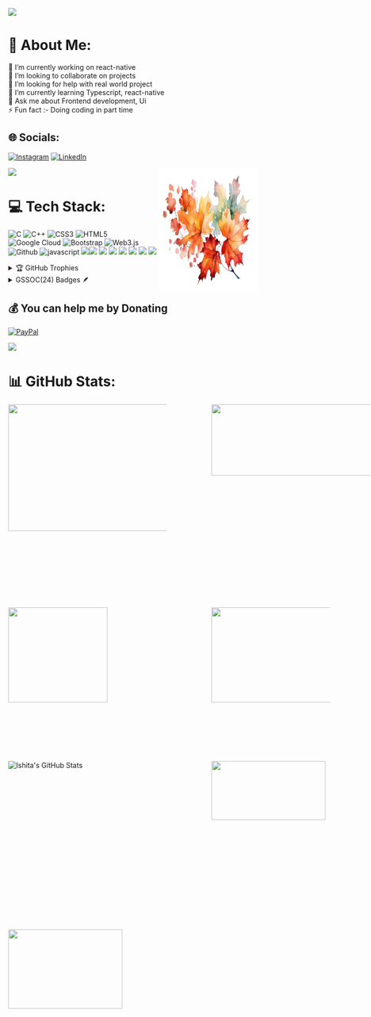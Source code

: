 [![](https://visitcount.itsvg.in/api?id=ishita-43&label=Profile%20Views&pretty=true)](https://visitcount.itsvg.in)

# 💫 About Me:
<div align="left">
🔭 I’m currently working on react-native<br>👯 I’m looking to collaborate on projects<br>🤝 I’m looking for help with real world project <br>🌱 I’m currently learning Typescript, react-native<br>💬 Ask me about Frontend development, Ui <br>⚡ Fun fact :- Doing coding in part time
</div>

## 🌐 Socials:
[![Instagram](https://img.shields.io/badge/Instagram-%23E4405F.svg?logo=Instagram&logoColor=white)](https://instagram.com/thakurishita061) [![LinkedIn](https://img.shields.io/badge/LinkedIn-%230077B5.svg?logo=linkedin&logoColor=white)](https://linkedin.com/in/ishita-thakur-9688b1262) 

<img align="right" width="200" height="250" src="1000000614-removebg-preview (1).png">

<!---
ishita-43/ishita-43 is a ✨ special ✨ repository because its `README.md` (this file) appears on your GitHub profile.
You can click the Preview link to take a look at your changes.
--->
<img src="https://stats.quine.sh/ishita43/github?theme=dark">

# 💻 Tech Stack:
![C](https://img.shields.io/badge/c-%2300599C.svg?style=for-the-badge&logo=c&logoColor=white) ![C++](https://img.shields.io/badge/c++-%2300599C.svg?style=for-the-badge&logo=c%2B%2B&logoColor=white) ![CSS3](https://img.shields.io/badge/css3-%231572B6.svg?style=for-the-badge&logo=css3&logoColor=white) ![HTML5](https://img.shields.io/badge/java-%23ED8B00.svg?style=for-the-badge&logo=openjdk&logoColor=white) ![Google Cloud](https://img.shields.io/badge/GoogleCloud-%234285F4.svg?style=for-the-badge&logo=google-cloud&logoColor=white) ![Bootstrap](https://img.shields.io/badge/bootstrap-%238511FA.svg?style=for-the-badge&logo=bootstrap&logoColor=white) ![Web3.js](https://img.shields.io/badge/web3.js-F16822?style=for-the-badge&logo=web3.js&logoColor=white) ![Github](https://img.shields.io/badge/github-%23121011.svg?style=for-the-badge&logo=github&logoColor=white) 
<img src="https://img.shields.io/badge/JavaScript-F7DF1E?style=for-the-badge&logo=javascript&logoColor=black" alt="javascript"/> <img src="https://img.shields.io/badge/Python-3776AB?style=for-the-badge&logo=python&logoColor=white"/><img src="https://img.shields.io/badge/HTML-239120?style=for-the-badge&logo=html5&logoColor=white"/>
<img src="https://img.shields.io/badge/CSS-239120?&style=for-the-badge&logo=css3&logoColor=white"/> <img src="https://img.shields.io/badge/TypeScript-007ACC?style=for-the-badge&logo=typescript&logoColor=white"/> <img src="https://img.shields.io/badge/Java-ED8B00?style=for-the-badge&logo=openjdk&logoColor=white"/> <img src="https://img.shields.io/badge/React_Native-20232A?style=for-the-badge&logo=react&logoColor=61DAFB"/> <img src= "https://img.shields.io/badge/Tailwind_CSS-38B2AC?style=for-the-badge&logo=tailwind-css&logoColor=white"/>
<img src="https://img.shields.io/badge/MySQL-00000F?style=for-the-badge&logo=mysql&logoColor=white"/>

<details>
<summary>  🏆 GitHub Trophies </summary>
  
![](https://github-profile-trophy.vercel.app/?username=ishita-43&theme=radical&no-frame=false&no-bg=false&margin-w=4)
</details>

<details>
  <summary>GSSOC(24) Badges 🪶</summary>
<div style='display:flex; align-items:center; gap: 10;' align='center'>
<img src="https://raw.githubusercontent.com/girlscript/gssoc-website-new/main/public/badges/postman.png" width="100px" height="100px" style="display: inline-block; margin: 0 auto; max-width: 300px"/>
  <img src="https://github.com/girlscript/gssoc-website-new/blob/main/public/badges/1.png" width="100px" height="100px" />
  <img src="https://github.com/girlscript/gssoc-website-new/blob/main/public/badges/2.png" width="100px" height="100px" />
  <img src="https://github.com/girlscript/gssoc-website-new/blob/main/public/badges/3.png" width="100px" height="100px" />
  <img src="https://github.com/girlscript/gssoc-website-new/blob/main/public/badges/4.png" width="100px" height="100px" />
  <img src="https://github.com/girlscript/gssoc-website-new/blob/main/public/badges/5.png" width="100px" height="100px" />
  <img src="https://github.com/girlscript/gssoc-website-new/blob/main/public/badges/6.png" width="100px" height="100px" />
  <img src="https://github.com/girlscript/gssoc-website-new/blob/main/public/badges/7.png" width="100px" height="100px" />
  <img src="https://github.com/girlscript/gssoc-website-new/blob/main/public/badges/8.png" width="100px" height="100px" />
</div>
</details>


  ## 💰 You can help me by Donating
  [![PayPal](https://img.shields.io/badge/PayPal-00457C?style=for-the-badge&logo=paypal&logoColor=white)](https://paypal.me/ishita43) 

  ![](https://quotes-github-readme.vercel.app/api?type=horizontal&theme=radical)


# 📊 GitHub Stats:

<div style="display: grid; grid-template-columns: repeat(2, 1fr); gap: 10px; max-width: 800px; margin: 0 auto;">
    <img src="https://stats.quine.sh/ishita43/languages-over-time?theme=dark" width="400" height="500" style="max-width: 80%; height: 80%;" />
    <img src="https://stats.quine.sh/ishita43/topics-over-time?theme=dark" width="400" height="400" style="max-width: 80%; height: 60%;" />
    <img src="https://github-readme-stats.vercel.app/api/top-langs/?username=ishita-43&theme=shadow_green&hide_border=false&include_all_commits=true&count_private=true&layout=compact" width="200" height="300" style="max-width: 80%; height: 80%;" />
    <img src="https://github-readme-streak-stats.herokuapp.com/?user=ishita-43&theme=shadow_green&hide_border=false" width="250" height="300" style="max-width: 60%; height: 80%;" />   
    <img src="https://github-profile-summary-cards.vercel.app/api/cards/profile-details?username=ishita-43&theme=github_dark" alt="Ishita's GitHub Stats" width="250" height="330" style="max-width: 80%; height: 80%;" />
    <img src="https://github-contributor-stats.vercel.app/api?username=ishita-43&limit=5&theme=dark&combine_all_yearly_contributions=true" width="230" height="230" style="max-width: 80%; height: 60%;" />
    <img src="https://github-readme-stats.vercel.app/api?username=ishita-43&theme=shadow_green&hide_border=false&include_all_commits=true&count_private=true" width="230" height="250" style="max-width: 60%; height: 80%;" />
</div>

